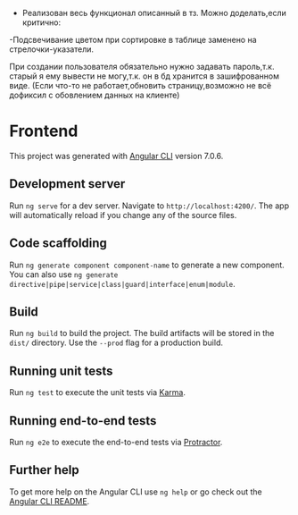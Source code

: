 + Реализован весь функционал описанный в тз. 
Можно доделать,если критично:

-Подсвечивание цветом при сортировке в таблице заменено на стрелочки-указатели.

При создании пользователя обязательно нужно задавать пароль,т.к. старый я ему вывести не могу,т.к. он в бд хранится в зашифрованном виде.
(Если что-то не работает,обновить страницу,возможно не всё дофиксил с обовлением данных на клиенте)
# Frontend

This project was generated with [Angular CLI](https://github.com/angular/angular-cli) version 7.0.6.

## Development server

Run `ng serve` for a dev server. Navigate to `http://localhost:4200/`. The app will automatically reload if you change any of the source files.

## Code scaffolding

Run `ng generate component component-name` to generate a new component. You can also use `ng generate directive|pipe|service|class|guard|interface|enum|module`.

## Build

Run `ng build` to build the project. The build artifacts will be stored in the `dist/` directory. Use the `--prod` flag for a production build.

## Running unit tests

Run `ng test` to execute the unit tests via [Karma](https://karma-runner.github.io).

## Running end-to-end tests

Run `ng e2e` to execute the end-to-end tests via [Protractor](http://www.protractortest.org/).

## Further help

To get more help on the Angular CLI use `ng help` or go check out the [Angular CLI README](https://github.com/angular/angular-cli/blob/master/README.md).
